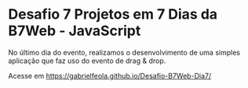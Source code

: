 # Desafio 7 Projetos em 7 Dias da B7Web - JavaScript

No último dia do evento, realizamos o desenvolvimento de uma simples aplicação que faz uso do evento de drag & drop.

Acesse em https://gabrielfeola.github.io/Desafio-B7Web-Dia7/
